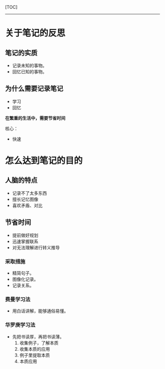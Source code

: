 [TOC]

---



# 关于笔记的反思



## 笔记的实质

- 记录未知的事物。
- 回忆已知的事物。

## 为什么需要记录笔记

- 学习
- 回忆

**在繁重的生活中，需要节省时间**

核心：

- 快速

# 怎么达到笔记的目的

## 人脑的特点

- 记录不了太多东西
- 擅长记忆图像
- 喜欢矛盾、对比

## 节省时间

- 提前做好规划
- 迅速掌握联系
- 对无法理解进行转义推导

### **采取措施**

- 精简句子。
- 图像化记录。
- 记录关系。

### 费曼学习法

- 用白话讲解，能够通俗易懂。

### 华罗庚学习法

- 先把书读厚，再把书读薄。
	1. 收集例子，了解本质
	2. 收集本质的应用
	3. 例子里提取本质
	4. 本质应用


